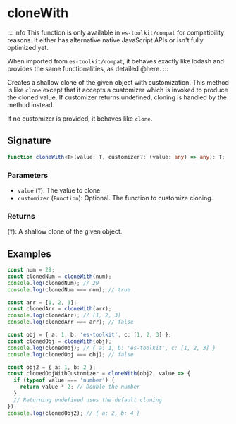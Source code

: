 # cloneWith

::: info
This function is only available in `es-toolkit/compat` for compatibility reasons. It either has alternative native JavaScript APIs or isn't fully optimized yet.

When imported from `es-toolkit/compat`, it behaves exactly like lodash and provides the same functionalities, as detailed @here.
:::

Creates a shallow clone of the given object with customization. This method is like `clone` except that it accepts a customizer which is invoked to produce the cloned value. If customizer returns undefined, cloning is handled by the method instead.

If no customizer is provided, it behaves like `clone`.

## Signature

```typescript
function cloneWith<T>(value: T, customizer?: (value: any) => any): T;
```

### Parameters

- `value` (`T`): The value to clone.
- `customizer` (`Function`): Optional. The function to customize cloning.

### Returns

(`T`): A shallow clone of the given object.

## Examples

```typescript
const num = 29;
const clonedNum = cloneWith(num);
console.log(clonedNum); // 29
console.log(clonedNum === num); // true

const arr = [1, 2, 3];
const clonedArr = cloneWith(arr);
console.log(clonedArr); // [1, 2, 3]
console.log(clonedArr === arr); // false

const obj = { a: 1, b: 'es-toolkit', c: [1, 2, 3] };
const clonedObj = cloneWith(obj);
console.log(clonedObj); // { a: 1, b: 'es-toolkit', c: [1, 2, 3] }
console.log(clonedObj === obj); // false

const obj2 = { a: 1, b: 2 };
const clonedObjWithCustomizer = cloneWith(obj2, value => {
  if (typeof value === 'number') {
    return value * 2; // Double the number
  }
  // Returning undefined uses the default cloning
});
console.log(clonedObj2); // { a: 2, b: 4 }
```
